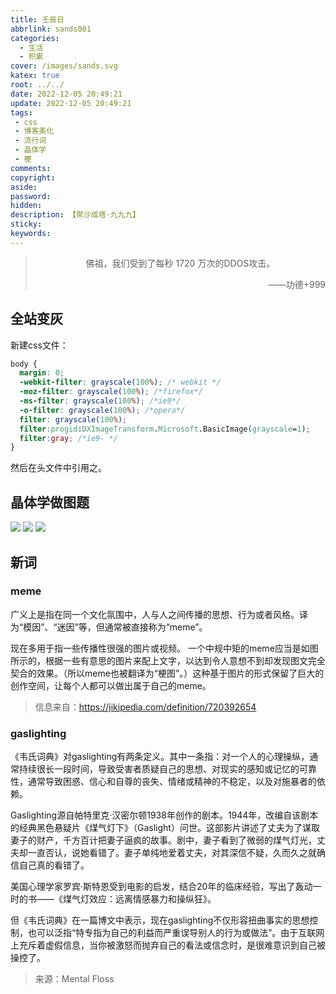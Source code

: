 ```yaml
---
title: 壬辰日
abbrlink: sands001
categories:
  - 生活
  - 积累
cover: /images/sands.svg
katex: true
root: ../../
date: 2022-12-05 20:49:21
update: 2022-12-05 20:49:21
tags:
 - css
 - 博客美化
 - 流行词
 - 晶体学 
 - 梗 
comments:
copyright:
aside:
password:
hidden:
description: 【聚沙成塔·九九九】
sticky:
keywords:
---
```


> <center>佛祖，我们受到了每秒 1720 万次的DDOS攻击。</center>
> <p align="right">——功德+999</p>
## 全站变灰
新建css文件：
```css
body {
  margin: 0;
  -webkit-filter: grayscale(100%); /* webkit */
  -moz-filter: grayscale(100%); /*firefox*/
  -ms-filter: grayscale(100%); /*ie9*/
  -o-filter: grayscale(100%); /*opera*/
  filter: grayscale(100%);
  filter:progid:DXImageTransform.Microsoft.BasicImage(grayscale=1); 
  filter:gray; /*ie9- */
}
```
然后在头文件中引用之。

## 晶体学做图题
![](../../../images/20221012/IMG_20221206_002938.jpg)
![](../../../images/20221012/IMG_20221206_013732.jpg)
![](../../../images/20221012/IMG_20221206_013738.jpg)

## 新词
### meme
广义上是指在同一个文化氛围中，人与人之间传播的思想、行为或者风格。译为“模因”、“迷因”等，但通常被直接称为“meme”。

现在多用于指一些传播性很强的图片或视‌频。
一个中规中矩的meme应当是如图所示的，根据一些有意思的图片来配上文字，以达到令人意想不到却发现图文完全契合的效果。（所以meme也被翻译为“梗图”。）这种基于图片的形式保留了巨大的创作空间，让每个人都可以做出属于自己的meme。
> 信息来自：https://jikipedia.com/definition/720392654

### gaslighting
《韦氏词典》对gaslighting有两条定义。其中一条指：对一个人的心理操纵，通常持续很长一段时间，导致受害者质疑自己的思想、对现实的感知或记忆的可靠性，通常导致困惑、信心和自尊的丧失、情绪或精神的不稳定，以及对施暴者的依赖。

Gaslighting源自帕特里克·汉密尔顿1938年创作的剧本。1944年，改编自该剧本的经典黑色悬疑片《煤气灯下》（Gaslight）问世。这部影片讲述了丈夫为了谋取妻子的财产，千方百计把妻子逼疯的故事。剧中，妻子看到了微弱的煤气灯光，丈夫却一直否认，说她看错了。妻子单纯地爱着丈夫，对其深信不疑，久而久之就确信自己真的看错了。

美国心理学家罗宾·斯特恩受到电影的启发，结合20年的临床经验，写出了轰动一时的书——《煤气灯效应：远离情感暴力和操纵狂》。

但《韦氏词典》在一篇博文中表示，现在gaslighting不仅形容扭曲事实的思想控制，也可以泛指“特专指为自己的利益而严重误导别人的行为或做法”。由于互联网上充斥着虚假信息，当你被激怒而抛弃自己的看法或信念时，是很难意识到自己被操控了。

> 来源：Mental Floss